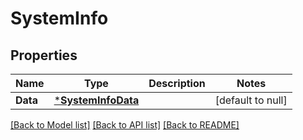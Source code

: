 # SystemInfo

## Properties
Name | Type | Description | Notes
------------ | ------------- | ------------- | -------------
**Data** | [***SystemInfoData**](SystemInfo_data.md) |  | [default to null]

[[Back to Model list]](../README.md#documentation-for-models) [[Back to API list]](../README.md#documentation-for-api-endpoints) [[Back to README]](../README.md)

